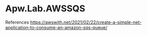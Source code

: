 # Apw.Lab.AWSSQS

References
https://awswith.net/2021/02/22/create-a-simple-net-application-to-consume-an-amazon-sqs-queue/
